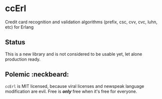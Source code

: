 ccErl
=====

Credit card recognition and validation algorithms (prefix, csc, cvv, cvc, luhn, etc) for Erlang



Status
------

This is a new library and is not considered to be usable yet, let alone production ready.



Polemic :neckbeard:
-------------------

`ccErl` is MIT licensed, because viral licenses and newspeak language modification are evil.  Free is ***only*** free when it's free for everyone.
